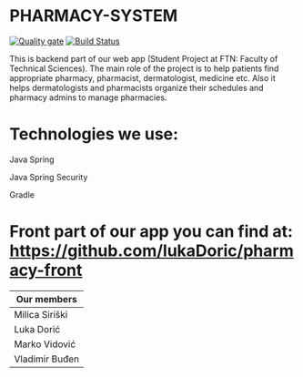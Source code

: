 # PHARMACY-SYSTEM

[![Quality gate](https://sonarcloud.io/api/project_badges/quality_gate?project=lukaDoric_pharmacy-backend)](https://sonarcloud.io/dashboard?id=lukaDoric_pharmacy-backend)
[![Build Status](https://travis-ci.com/milicasiriski/pharmacy-backend.svg?branch=develop)](https://travis-ci.com/milicasiriski/pharmacy-backend.svg)

This is backend part of our web app (Student Project at FTN: Faculty of Technical Sciences).
The main role of the project is to help patients find appropriate pharmacy, pharmacist,
dermatologist, medicine etc. Also it helps dermatologists and pharmacists organize
their schedules and pharmacy admins to manage pharmacies.

# Technologies we use:

 Java Spring
 
 Java Spring Security
 
 Gradle

# Front part of our app you can find at: https://github.com/lukaDoric/pharmacy-front

| Our members          | 
| -------------------- | 
| Milica Siriški       | 
| Luka Dorić           | 
| Marko Vidović        | 
| Vladimir Buđen       | 
